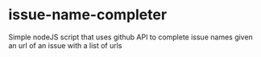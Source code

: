 # issue-name-completer

Simple nodeJS script that uses github API to complete issue names given an url of an issue with a list of urls
